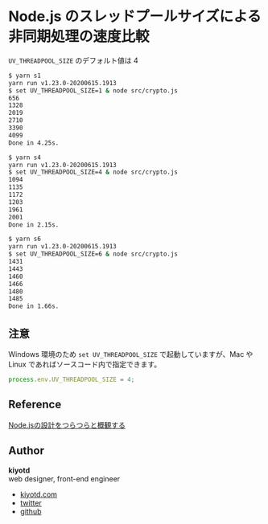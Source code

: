 # Node.js のスレッドプールサイズによる非同期処理の速度比較

`UV_THREADPOOL_SIZE` のデフォルト値は 4

```bash
$ yarn s1
yarn run v1.23.0-20200615.1913
$ set UV_THREADPOOL_SIZE=1 & node src/crypto.js
656
1328
2019
2710
3390
4099
Done in 4.25s.
```

```bash
$ yarn s4
yarn run v1.23.0-20200615.1913
$ set UV_THREADPOOL_SIZE=4 & node src/crypto.js
1094
1135
1172
1203
1961
2001
Done in 2.15s.
```

```bash
$ yarn s6
yarn run v1.23.0-20200615.1913
$ set UV_THREADPOOL_SIZE=6 & node src/crypto.js
1431
1443
1460
1466
1480
1485
Done in 1.66s.
```

## 注意

Windows 環境のため `set UV_THREADPOOL_SIZE` で起動していますが、Mac や Linux
であればソースコード内で指定できます。

```javascript
process.env.UV_THREADPOOL_SIZE = 4;
```

## Reference

[Node.jsの設計をつらつらと概観する](https://qiita.com/Shiruba/items/709044782cffbd2aaeda)

## Author

**kiyotd**  
web designer, front-end engineer

- [kiyotd.com](https://kiyotd.com/)
- [twitter](https://twitter.com/_kiyotd)
- [github](https://github.com/kiyotd)
